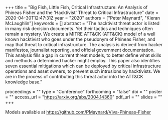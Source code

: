 +++
title = "Big Fish, Little Fish, Critical Infrastructure: An Analysis of Phineas Fisher and the 'Hacktivist' Threat to Critical Infrastructure"
date = 2020-04-30T12:47:31Z
year = "2020"
authors = ["Peter Maynard", "Kieran McLaughlin"]
keywords = []
abstract = "The hacktivist threat actor is listed in many risk decision documents. Yet their tactics and techniques often remain a mystery. We create a MITRE ATT&CK (ATT&CK) model of a well known hacktivist who goes under the pseudonym of Phineas Fisher, and map that threat to critical infrastructure. The analysis is derived from hacker manifestos, journalist reporting, and official government documentation. This analysis fills a gap in current threat models, to better define what skills and methods a determined hacker might employ. This paper also identifies seven essential mitigations which can be deployed by critical infrastructure operations and asset owners, to prevent such intrusions by hacktivists. We are in the process of contributing this threat actor into the ATT&CK knowledge base."

proceedings = ""
type = "Conference"
forthcoming = "false"
doi = ""
poster = ""
access_url = "https://arxiv.org/abs/2004.14360"
pdf_url = ""
slides = ""
+++

Models available at <https://github.com/PMaynard/Viva-Phineas-Fisher>
